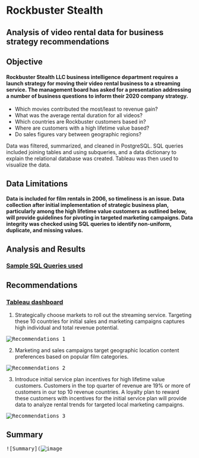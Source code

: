 # Rockbuster Stealth
## Analysis of video rental data for business strategy recommendations
## **Objective**

#### Rockbuster Stealth LLC business intelligence department requires a launch strategy for moving their video rental business to a streaming service. The management board has asked for a presentation addressing a number of business questions to inform their 2020 company strategy.
- Which movies contributed the most/least to revenue gain?
- What was the average rental duration for all videos?
- Which countries are Rockbuster customers based in?
- Where are customers with a high lifetime value based?
- Do sales figures vary between geographic regions?

Data was filtered, summarized, and cleaned in PostgreSQL. SQL queries included joining tables and using subqueries, and a data dictionary to explain the relational database was created. Tableau was then used to visualize the data.
 
## **Data Limitations**

#### Data is included for film rentals in 2006, so timeliness is an issue. Data collection after initial implementation of strategic business plan, particularly among the high lifetime value customers as outlined below, will provide guidelines for pivoting in targeted marketing campaigns. Data integrity was checked using SQL queries to identify non-uniform, duplicate, and missing values.
 
## **Analysis and Results**
### [Sample SQL Queries used](https://github.com/dsad8000/rockbuster_stealth/tree/main/sql_queries)

## **Recommendations**

### [Tableau dashboard](https://public.tableau.com/app/profile/danielle.sadler6048/viz/RockbusterCustomersandRevenuebyLocation_16802791977730/Top10Countries?publish=yes)

1. Strategically choose markets to roll out the streaming service. Targeting these 10 countries for initial sales and marketing campaigns captures high individual and total revenue potential.
 
<kbd>![Recommendations_1](https://github.com/dsad8000/rockbuster_stealth/assets/98616377/902ef4f2-8e2c-4e16-9fac-6ff2f771698e)<kbd>
 
2. Marketing and sales campaigns target geographic location content preferences based on popular film categories.
 
<kbd>![Recommendations_2](https://github.com/dsad8000/rockbuster_stealth/assets/98616377/510c0b1c-19ce-48a3-973a-a6b5a6797260)<kbd>
 
3. Introduce initial service plan incentives for high lifetime value customers. Customers in the top quarter of revenue are 19% or more of customers in our top 10 revenue countries. A loyalty plan to reward these customers with incentives for the initial service plan will provide data to analyze rental trends for targeted local marketing campaigns.
 
<kbd>![Recommendations_3](https://github.com/dsad8000/rockbuster_stealth/assets/98616377/1bb9f51f-4007-49de-aa58-0652d62cbc0d)<kbd>

 
## **Summary**

<kbd>![Summary](![image](https://github.com/dsad8000/rockbuster_stealth/assets/98616377/ee817278-a9a6-4616-bb5a-b8e54bca9ab1)<kbd>





